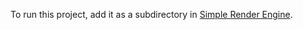 To run this project, add it as a subdirectory in [Simple Render Engine](https://github.com/hgdebarba/SimpleRenderEngineProject).
